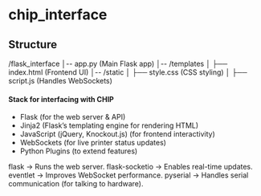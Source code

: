 # chip_interface

## Structure
/flask_interface
│-- app.py  (Main Flask app)
│-- /templates
│    ├── index.html  (Frontend UI)
│-- /static
│    ├── style.css  (CSS styling)
│    ├── script.js  (Handles WebSockets)

#### Stack for interfacing with CHIP

- Flask (for the web server & API)
- Jinja2 (Flask’s templating engine for rendering HTML)
- JavaScript (jQuery, Knockout.js) (for frontend interactivity)
- WebSockets (for live printer status updates)
- Python Plugins (to extend features)


flask → Runs the web server.
flask-socketio → Enables real-time updates.
eventlet → Improves WebSocket performance.
pyserial → Handles serial communication (for talking to hardware).
